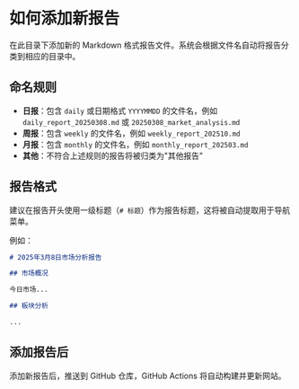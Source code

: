 # 如何添加新报告

在此目录下添加新的 Markdown 格式报告文件。系统会根据文件名自动将报告分类到相应的目录中。

## 命名规则

- **日报**：包含 `daily` 或日期格式 `YYYYMMDD` 的文件名，例如 `daily_report_20250308.md` 或 `20250308_market_analysis.md`
- **周报**：包含 `weekly` 的文件名，例如 `weekly_report_202510.md`
- **月报**：包含 `monthly` 的文件名，例如 `monthly_report_202503.md`
- **其他**：不符合上述规则的报告将被归类为"其他报告"

## 报告格式

建议在报告开头使用一级标题（`# 标题`）作为报告标题，这将被自动提取用于导航菜单。

例如：

```markdown
# 2025年3月8日市场分析报告

## 市场概况

今日市场...

## 板块分析

...
```

## 添加报告后

添加新报告后，推送到 GitHub 仓库，GitHub Actions 将自动构建并更新网站。 